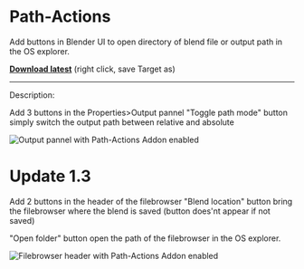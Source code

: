 # Path-Actions

Add buttons in Blender UI to open directory of blend file or output path in the OS explorer.
  
**[Download latest](https://raw.githubusercontent.com/Pullusb/SB_Path-Actions/master/SB_path_actions.py)** (right click, save Target as)  
  
--------

Description:

Add 3 buttons in the Properties>Output pannel
"Toggle path mode" button simply switch the output path between relative and absolute

![Output pannel with Path-Actions Addon enabled](http://www.samuelbernou.fr/imgs/git/Addon_PathAction_screen_output-tab.PNG)

# Update 1.3

Add 2 buttons in the header of the filebrowser
"Blend location" button bring the filebrowser where the blend is saved (button does'nt appear if not saved)

"Open folder" button open the path of the filebrowser in the OS explorer.

![Filebrowser header with Path-Actions Addon enabled](http://www.samuelbernou.fr/imgs/git/Addon_PathAction_screen_filebrower-tab.png)

